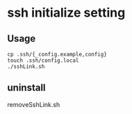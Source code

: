 # ssh initialize setting

## Usage
```
cp .ssh/{_config.example,config}
touch .ssh/config.local
./sshLink.sh
```
## uninstall
removeSshLink.sh
